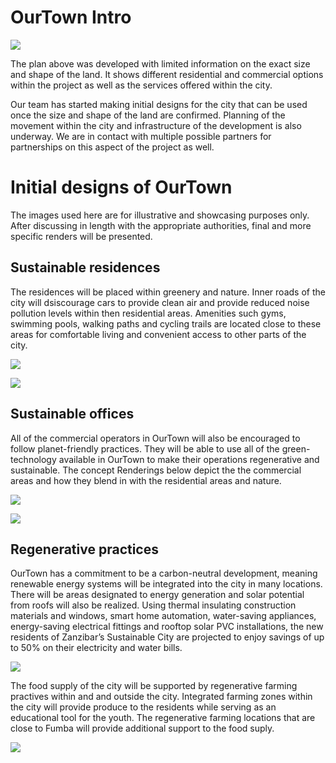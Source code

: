 # OurTown Intro

![](img/first_layout.png)  

The plan above was developed with limited information on the exact size and shape of the land. It shows different residential and commercial options within the project as well as the services offered within the city. 

Our team has started making initial designs for the city that can be used once the size and shape of the land are confirmed. Planning of the movement within the city and infrastructure of the development is also underway. We are in contact with multiple possible partners for partnerships on this aspect of the project as well. 

# Initial designs of OurTown 

The images used here are for illustrative and showcasing purposes only. After discussing in length with the appropriate authorities, final and more specific renders will be presented.

## Sustainable residences

The residences will be placed within greenery and nature. Inner roads of the city will dsiscourage cars to provide clean air and provide reduced noise pollution levels within then residential areas. Amenities such gyms, swimming pools, walking paths and cycling trails are located close to these areas for comfortable living and convenient access to other parts of the city.  

![](img/residence1.png)  

![](img/residence2.png) 

## Sustainable offices

All of the commercial operators in OurTown will also be encouraged to follow planet-friendly practices. They will be able to use all of the green-technology available in OurTown to make their operations regenerative and sustainable. The concept Renderings below depict the the commercial areas and how they blend in with the residential areas and nature. 

![](img/commercial1.png)  

![](img/commercial2.png) 

## Regenerative practices

OurTown has a commitment to be a carbon-neutral development, meaning renewable energy systems will be integrated into the city in many locations. There will be areas designated to energy generation and solar potential from roofs will also be realized. Using thermal insulating construction materials and windows, smart home automation, water-saving appliances, energy-saving electrical fittings and rooftop solar PVC installations, the new residents of Zanzibar’s  Sustainable City are projected to enjoy savings of up to 50% on their electricity and water bills.

![](img/solar.png)  

The food supply of the city will be supported by regenerative farming practives within and and outside the city. Integrated farming zones within the city will provide produce to the residents while serving as an educational tool for the youth. The regenerative farming locations that are close to Fumba will provide additional support to the food suply. 

![](img/farming.png)  


